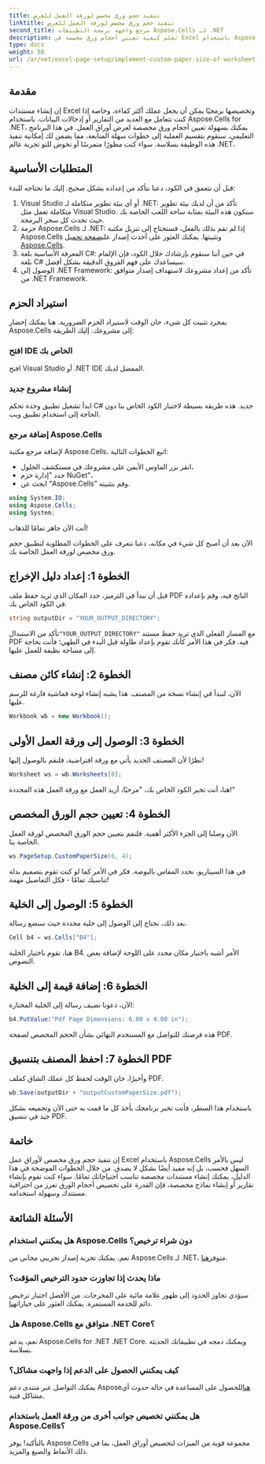 ```yaml
---
title: تنفيذ حجم ورق مخصص لورقة العمل للعرض
linktitle: تنفيذ حجم ورق مخصص لورقة العمل للعرض
second_title: مرجع واجهة برمجة التطبيقات Aspose.Cells لـ .NET
description: تعلم كيفية تعيين أحجام ورق مخصصة في Excel باستخدام Aspose.Cells for .NET. دليل خطوة بخطوة لتقديم أوراق العمل بسلاسة.
type: docs
weight: 50
url: /ar/net/excel-page-setup/implement-custom-paper-size-of-worksheet-for-rendering/
---
```

## مقدمة

إن إنشاء مستندات Excel وتخصيصها برمجيًا يمكن أن يجعل عملك أكثر كفاءة، وخاصة إذا كنت تتعامل مع العديد من التقارير أو إدخالات البيانات. باستخدام Aspose.Cells for .NET، يمكنك بسهولة تعيين أحجام ورق مخصصة لعرض أوراق العمل. في هذا البرنامج التعليمي، سنقوم بتقسيم العملية إلى خطوات سهلة المتابعة، مما يضمن لك إمكانية تنفيذ هذه الوظيفة بسلاسة. سواء كنت مطورًا متمرسًا أو تخوض للتو تجربة عالم .NET،

## المتطلبات الأساسية

قبل أن نتعمق في الكود، دعنا نتأكد من إعداده بشكل صحيح. إليك ما تحتاجه للبدء:

1. Visual Studio أو أي بيئة تطوير متكاملة لـ .NET: تأكد من أن لديك بيئة تطوير متكاملة تعمل مثل Visual Studio. ستكون هذه البيئة بمثابة ساحة اللعب الخاصة بك حيث تحدث كل سحر البرمجة.
2.  حزمة Aspose.Cells لـ .NET: إذا لم تقم بذلك بالفعل، فستحتاج إلى تنزيل مكتبة Aspose.Cells وتثبيتها. يمكنك العثور على أحدث إصدار على[صفحة تحميل Aspose.Cells](https://releases.aspose.com/cells/net/).
3. المعرفة الأساسية بلغة C#: في حين أننا سنقوم بإرشادك خلال الكود، فإن الإلمام بلغة C# سيساعدك على فهم الفروق الدقيقة بشكل أفضل.
4. الوصول إلى .NET Framework: تأكد من إعداد مشروعك لاستهداف إصدار متوافق من .NET Framework.

## استيراد الحزم

بمجرد تثبيت كل شيء، حان الوقت لاستيراد الحزم الضرورية. هنا يمكنك إحضار Aspose.Cells إلى مشروعك. إليك الطريقة:

### افتح IDE الخاص بك

افتح Visual Studio أو .NET IDE المفضل لديك.

### إنشاء مشروع جديد

ابدأ تشغيل تطبيق وحدة تحكم C# جديد. هذه طريقة بسيطة لاختبار الكود الخاص بنا دون الحاجة إلى استخدام تطبيق ويب.

### إضافة مرجع Aspose.Cells

لإضافة مرجع مكتبة Aspose.Cells، اتبع الخطوات التالية:
- انقر بزر الماوس الأيمن على مشروعك في مستكشف الحلول،
- حدد "إدارة حزم NuGet"،
- ابحث عن “Aspose.Cells” وقم بتثبيته.

```csharp
using System.IO;
using Aspose.Cells;
using System;
```

أنت الآن جاهز تمامًا للذهاب!

الآن بعد أن أصبح كل شيء في مكانه، دعنا نتعرف على الخطوات المطلوبة لتطبيق حجم ورق مخصص لورقة العمل الخاصة بك. 

## الخطوة 1: إعداد دليل الإخراج

قبل أن نبدأ في الترميز، حدد المكان الذي تريد حفظ ملف PDF الناتج فيه، وقم بإعداده في الكود الخاص بك.

```csharp
string outputDir = "YOUR_OUTPUT_DIRECTORY";
```

 تأكد من الاستبدال`"YOUR_OUTPUT_DIRECTORY"` مع المسار الفعلي الذي تريد حفظ مستند PDF فيه. فكر في هذا الأمر كأنك تقوم بإعداد طاولة قبل البدء في الطهي؛ فأنت بحاجة إلى مساحة نظيفة للعمل عليها.

## الخطوة 2: إنشاء كائن مصنف

الآن، لنبدأ في إنشاء نسخة من المصنف. هذا يشبه إنشاء لوحة قماشية فارغة للرسم عليها.

```csharp
Workbook wb = new Workbook();
```

## الخطوة 3: الوصول إلى ورقة العمل الأولى

نظرًا لأن المصنف الجديد يأتي مع ورقة افتراضية، فلنقم بالوصول إليها! 

```csharp
Worksheet ws = wb.Worksheets[0];
```

هنا، أنت تخبر الكود الخاص بك، "مرحبًا، أريد العمل مع ورقة العمل هذه المحددة!" 

## الخطوة 4: تعيين حجم الورق المخصص

الآن وصلنا إلى الجزء الأكثر أهمية. فلنقم بتعيين حجم الورق المخصص لورقة العمل الخاصة بنا.

```csharp
ws.PageSetup.CustomPaperSize(6, 4);
```

في هذا السيناريو، نحدد المقاس بالبوصة. فكر في الأمر كما لو كنت تقوم بتصميم بدلة تناسبك تمامًا - فكل التفاصيل مهمة!

## الخطوة 5: الوصول إلى الخلية

بعد ذلك، نحتاج إلى الوصول إلى خلية محددة حيث سنضع رسالة. 

```csharp
Cell b4 = ws.Cells["B4"];
```

هنا، نقوم باختيار الخلية B4. الأمر أشبه باختيار مكان محدد على اللوحة لإضافة بعض النصوص.

## الخطوة 6: إضافة قيمة إلى الخلية

الآن، دعونا نضيف رسالة إلى الخلية المختارة:

```csharp
b4.PutValue("Pdf Page Dimensions: 6.00 x 4.00 in");
```

هذه فرصتك للتواصل مع المستخدم النهائي بشأن الحجم المخصص لصفحة PDF.

## الخطوة 7: احفظ المصنف بتنسيق PDF

وأخيرًا، حان الوقت لحفظ كل عملك الشاق كملف PDF.

```csharp
wb.Save(outputDir + "outputCustomPaperSize.pdf");
```

باستخدام هذا السطر، فأنت تخبر برنامجك بأخذ كل ما قمت به حتى الآن وتجميعه بشكل جيد في تنسيق PDF.

## خاتمة

إن تنفيذ حجم ورق مخصص لأوراق عمل Excel باستخدام Aspose.Cells ليس بالأمر السهل فحسب، بل إنه مفيد أيضًا بشكل لا يصدق. من خلال الخطوات الموضحة في هذا الدليل، يمكنك إنشاء مستندات مخصصة تناسب احتياجاتك تمامًا. سواء كنت تقوم بإنشاء تقارير أو إنشاء نماذج مخصصة، فإن القدرة على تخصيص أحجام الورق تعزز من احترافية مستندك وسهولة استخدامه. 

## الأسئلة الشائعة

### هل يمكنني استخدام Aspose.Cells دون شراء ترخيص؟
 نعم، يمكنك تجربة إصدار تجريبي مجاني من Aspose.Cells لـ .NET، متوفر[هنا](https://releases.aspose.com/).

### ماذا يحدث إذا تجاوزت حدود الترخيص المؤقت؟
 سيؤدي تجاوز الحدود إلى ظهور علامة مائية على المخرجات. من الأفضل اختيار ترخيص دائم للخدمة المستمرة. يمكنك العثور على خيارات[هنا](https://purchase.aspose.com/buy).

### هل Aspose.Cells متوافق مع .NET Core؟
نعم، يدعم Aspose.Cells for .NET .NET Core. ويمكنك دمجه في تطبيقاتك الحديثة بسلاسة.

### كيف يمكنني الحصول على الدعم إذا واجهت مشاكل؟
 يمكنك التواصل عبر منتدى دعم Aspose[هنا](https://forum.aspose.com/c/cells/9)للحصول على المساعدة في حالة حدوث أي مشاكل فنية.

### هل يمكنني تخصيص جوانب أخرى من ورقة العمل باستخدام Aspose.Cells؟
بالتأكيد! يوفر Aspose.Cells مجموعة قوية من الميزات لتخصيص أوراق العمل، بما في ذلك الأنماط والصيغ والمزيد.